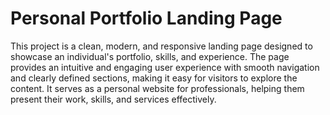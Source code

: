 # Personal Portfolio Landing Page
This project is a clean, modern, and responsive landing page designed to showcase an individual's portfolio, skills, and experience. The page provides an intuitive and engaging user experience with smooth navigation and clearly defined sections, making it easy for visitors to explore the content. It serves as a personal website for professionals, helping them present their work, skills, and services effectively.
